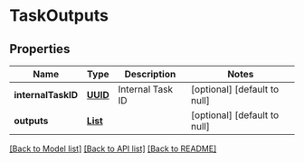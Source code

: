 # TaskOutputs
## Properties

Name | Type | Description | Notes
------------ | ------------- | ------------- | -------------
**internalTaskID** | [**UUID**](UUID.md) | Internal Task ID | [optional] [default to null]
**outputs** | [**List**](TaskOutput.md) |  | [optional] [default to null]

[[Back to Model list]](../README.md#documentation-for-models) [[Back to API list]](../README.md#documentation-for-api-endpoints) [[Back to README]](../README.md)

